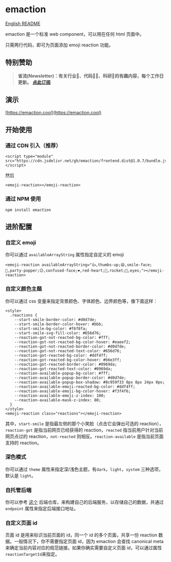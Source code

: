 # emaction

[English README](https://github.com/emaction/emaction.frontend/blob/main/README.en.md)

emaction 是一个标准 web component，可以用在任何 html 页面中。

只需两行代码，即可为页面添加 emoji reaction 功能。

## 特别赞助

> **省流(Newsletter)：有关行业📱、代码👨‍💻、科研🔬的有趣内容，每个工作日更新。** **[点此订阅](https://shengliu.tech/)**

## 演示

[https://emaction.cool](https://emaction.cool)

## 开始使用

### 通过 CDN 引入（推荐）
```
<script type="module" src="https://cdn.jsdelivr.net/gh/emaction/frontend.dist@1.0.7/bundle.js"></script>
```
然后
```
<emoji-reaction></emoji-reaction>
```

### 通过 NPM 使用
```
npm install emaction
```

## 进阶配置

### 自定义 emoji

你可以通过 `availableArrayString` 属性指定自定义的 emoji

```
<emoji-reaction availableArrayString="👍,thumbs-up;😄,smile-face;🎉,party-popper;😕,confused-face;❤️,red-heart;🚀,rocket;👀,eyes;"></emoji-reaction>
```

### 自定义颜色主题

你可以通过 css 变量来指定背景颜色、字体颜色、边界颜色等，像下面这样：

```
<style>
  .reactions {
    --start-smile-border-color: #d0d7de;
    --start-smile-border-color-hover: #bbb;
    --start-smile-bg-color: #f6f8fa;
    --start-smile-svg-fill-color: #656d76;
    --reaction-got-not-reacted-bg-color: #fff;
    --reaction-got-not-reacted-bg-color-hover: #eaeef2;
    --reaction-got-not-reacted-border-color: #d0d7de;
    --reaction-got-not-reacted-text-color: #656d76;
    --reaction-got-reacted-bg-color: #ddf4ff;
    --reaction-got-reacted-bg-color-hover: #b6e3ff;
    --reaction-got-reacted-border-color: #0969da;
    --reaction-got-reacted-text-color: #0969da;
    --reaction-available-popup-bg-color: #fff;
    --reaction-available-popup-border-color: #d0d7de;
    --reaction-available-popup-box-shadow: #8c959f33 0px 8px 24px 0px;
    --reaction-available-emoji-reacted-bg-color: #ddf4ff;
    --reaction-available-emoji-bg-color-hover: #f3f4f6;
    --reaction-available-emoji-z-index: 100;
    --reaction-available-mask-z-index: 80;
  }
</style>
<emoji-reaction class="reactions"></emoji-reaction>
```

其中，`start-smile` 是指最左侧的那个小笑脸（点击它会弹出可选的 reaction），`reaction-got` 是指当前网页已经获得的 reaction，`reacted` 指当前用户针对当前网页点过的 reaction，`not-reacted` 则相反。`reaction-available` 是指当前页面支持的 reaction。

### 深色模式

你可以通过 `theme` 属性来指定深/浅色主题，有`dark`，`light`，`system` 三种选项，默认是 `light`。

### 自托管后端

你可以参考 [这个](https://github.com/emaction/emaction.backend) 后端仓库，来构建自己的后端服务，以存储自己的数据，并通过 `endpoint` 属性来指定后端接口地址。

### 自定义页面 id
页面 id 是用来标识当前页面的 id，同一个 id 的多个页面，共享一份 reaction 数据。一般情况下，你不需要指定页面 id，因为 emaction 会查找 canonical meta 来确定当前内容对应的规范链接。如果你确实需要自定义页面 id，可以通过属性 `reactionTargetId`来指定。
